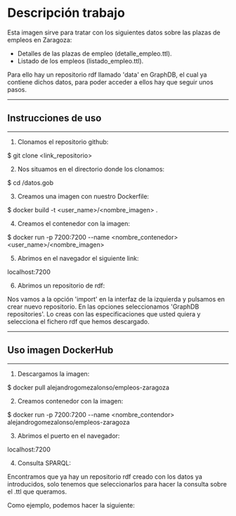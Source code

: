 # Descripción trabajo

Esta imagen sirve para tratar con los siguientes datos sobre las plazas de empleos en Zaragoza:

- Detalles de las plazas de empleo (detalle_empleo.ttl).
- Listado de los empleos (listado_empleo.ttl).


Para ello hay un repositorio rdf llamado 'data' en GraphDB, el cual ya contiene dichos datos, para poder acceder a ellos hay que seguir unos pasos.

-----------------------------------------------------------------------

## Instrucciones de uso
-----------------------------------------------------------------------

1. Clonamos el repositorio github:

$ git clone <link_repositorio>


2. Nos situamos en el directorio donde los clonamos:

$ cd /datos.gob


3. Creamos una imagen con nuestro Dockerfile:

$ docker build -t <user_name>/<nombre_imagen> .


4. Creamos el contenedor con la imagen:

$ docker run -p 7200:7200 --name <nombre_contenedor> <user_name>/<nombre_imagen>


5. Abrimos en el navegador el siguiente link:

localhost:7200


6. Abrimos un repositorio de rdf:

Nos vamos a la opción 'import' en la interfaz de la izquierda y pulsamos en crear nuevo repositorio.
En las opciones seleccionamos 'GraphDB repositories'.
Lo creas con las especificaciones que usted quiera y selecciona el fichero rdf que hemos descargado.

-----------------------------------------------------------------------
## Uso imagen DockerHub
-----------------------------------------------------------------------

1. Descargamos la imagen:

$ docker pull alejandrogomezalonso/empleos-zaragoza


2. Creamos contenedor con la imagen:

$ docker run -p 7200:7200 --name <nombre_contendor> alejandrogomezalonso/empleos-zaragoza


3. Abrimos el puerto en el navegador:

localhost:7200


4. Consulta SPARQL:

Encontramos que ya hay un repositorio rdf creado con los datos ya introducidos, solo tenemos que seleccionarlos para hacer la consulta sobre el .ttl que queramos.

Como ejemplo, podemos hacer la siguiente:

